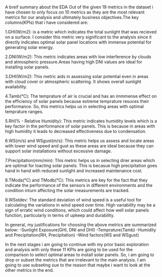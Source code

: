 A breif summary about the EDA
Out of the given 19 metrics in the dataset i have chosen to only focus on 10 metrics as they are the most relevant metrics for our analysis and ultimately business objectives.The key columns(KPIs) that i have considered are:

1.GHI(W/m2): is a metric which indicates the total sunlight that was recieved on a surface. I consider this metric very significant to the analysis since it directly indicates optimal solar panel locations with immense potential for generating solar energy.

2.DNI(W/m2): This metric indicates areas with low interference by clouds and atmospheric pressure.Areas having high DNI values are ideal for installing solar panels.

3.DHI(W/m2): This metric aids in assessing solar potential even in areas with cloud cover or atmospheric scattering. It shows overall sunlight availability.

4.Tamb(°C): The temprature of air is crucial and has an immmense effect on the efficiency of solar panels because extreme temprature resuces their performance. So, this metrics helps us in selecting areas with optimal temprature ranges.

5.RH(% - Relative Humidity): This metric indicates humidity levels which is a key factor in the performance of solar panels. This is because in areas with high humidity it leads to decreased effectiveness due to condensation.

6.WS(m/s) and WSgust(m/s): This metric helps us assess and locate areas with lower wind speed and gust as these areas are ideal because they can support solar installations without excessive damage.

7.Precipitation(mm/min): This metric helps us in selecting drier areas which are optimal for loacting solar panels. This is becasue high precipitation goes hand in hand with reduced sunlight and increased maintenance cost.

8.TModa(°C) and TModb(°C): This metrics are key for the fact that they indicate the performance of the sensors in different environments and the condition inturn affecting the solar measurements are tracked.

9.WSstdev: The standard deviation of wind speed is a useful tool for calculating the variations in wind speed over time. High variability may be a sign of erratic wind conditions, which could affect how well solar panels function, particularly in terms of upkeep and durability.

In general, my justifications for choosing the above metrics are summarized below:
           -Sunlight Exposure(GHI, DNI and DHI)
           -Temprature(Tamb)
           -Humidity and Precipitation(RH, Precipitation)
           -Wind factors(WS and WSgust)
           
In the next stages i am going to continue with my prior basic exploration and analysis with only these 11 KPIs are going to be used for the comparison to select optimal areas to install solar panels. So, i am going to drop or subset the metrics that are irrelevant to the main analysis. I am going to use subseting sue to the reason that maybe i want to look at the other metrics in the end.
